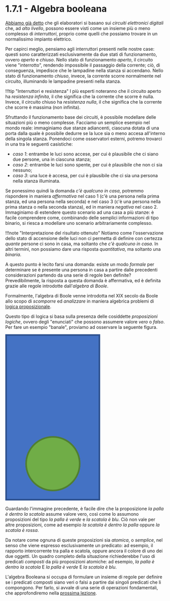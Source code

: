 # 1.7.1 - Algebra booleana

[Abbiamo già detto](../01_intro_inf.md) che gli elaboratori si basano sui *circuiti elettronici digitali* che, ad *alto livello*, possono essere visti come un insieme più o meno complesso di *interruttori*, proprio come quelli che possiamo trovare in un normalissimo impianto elettrico.

Per capirci meglio, pensiamo agli interruttori presenti nelle nostre case: questi sono caratterizzati esclusivamente da due stati di funzionamento, ovvero *aperto* e *chiuso*. Nello stato di funzionamento *aperto*, il circuito viene "interrotto", rendendo impossibile il passaggio della corrente; ciò, di conseguenza, impedisce che le lampadine nella stanza si accendano. Nello stato di funzionamento *chiuso*, invece, la corrente scorre normalmente nel circuito, illuminando le lampadine presenti nella stanza.

!!!tip "Interruttori e resistenza"
    I più esperti noteranno che il circuito aperto ha *resistenza infinita*, il che significa che la corrente che scorre è nulla. Invece, il circuito chiuso ha *resistenza nulla*, il che significa che la corrente che scorre è massima (non infinita).

Sfruttando il funzionamento base dei circuiti, è possibile modellare delle situazioni più o meno complesse. Facciamo un semplice esempio nel mondo reale: immaginiamo due stanze adiancenti, ciascuna dotata di una porta dalla quale è possibile dedurre se la luce sia o meno accesa all'interno della singola stanza. Ponendoci come osservatori esterni, potremo trovarci in una tra le seguenti casistiche:

* *caso 1*: entrambe le luci sono accese, per cui è plausibile che ci siano due persone, una in ciascuna stanza;
* *caso 2*: entrambe le luci sono spente, per cui è plausibile che non ci sia nessuno;
* *caso 3*: una luce è accesa, per cui è plausibile che ci sia una persona nella stanza illuminata.

Se ponessimo quindi la domanda *c'è qualcuno in casa*, potremmo rispondere in maniera *affermativa* nel caso 1 (c'è una persona nella prima stanza, ed una persona nella seconda) e nel caso 3 (c'è una persona nella prima stanza o nella seconda stanza), ed in maniera *negativa* nel caso 2. Immaginiamo di estendere questo scenario ad una casa a più stanze: è facile comprendere come, combinando delle semplici informazioni di tipo binario, si riesca a modellare uno scenario arbitrariamente complesso.

!!!note "Interpretazione del risultato ottenuto"
    Notiamo come l'osservazione dello stato di accensione delle luci non ci permetta di definire con certezza *quante* persone ci sono in casa, ma soltanto che *c'è qualcuno in casa*. In altri termini, non possiamo dare una risposta *quantitativa*, ma soltanto una *binaria*.

A questo punto è lecito farsi una domanda: esiste un modo *formale* per determinare se è presente una persona in casa a partire dalle precedenti considerazioni partendo da una serie di regole ben definite? Prevedibilmente, la risposta a questa domanda è affermativa, ed è definita grazie alle regole introdotte dall'*algebra di Boole*.

Formalmente, l'algebra di Boole venne introdotta nel XIX secolo da Boole allo scopo di *scomporre* ed *analizzare* in maniera algebrica problemi di [logica proposizionale](https://it.wikipedia.org/wiki/Logica_proposizionale).

Questo tipo di logica si basa sulla presenza delle cosiddette *proposizioni logiche*, ovvero degli "enunciati" che possono assumere valore *vero* o *falso*. Per fare un esempio "banale", proviamo ad osservare la seguente figura.

![ball_box](./images/ball_box.png)

Guardando l'immagine precedente, è facile dire che la proposizione *la palla è dentro la scatola* assume valore vero, così come lo assumono proposizioni del tipo *la palla è verde* e *la scatola è blu*. Ciò non vale per altre proposizioni, come ad esempio *la scatola è dentro la palla* oppure *la scatola è rossa*.

Da notare come ognuna di queste proposizioni sia *atomica*, o *semplice*, nel senso che viene espresso esclusivamente un predicato: ad esempio, il rapporto intercorrente tra palla e scatola, oppure ancora il colore di uno dei due oggetti. Un quadro completo della situazione richiederebbe l'uso di predicati *composti* da più proposizioni atomiche: ad esempio, *la palla è dentro la scatola* E *la palla è verde* E *la scatola è blu*.

L'algebra Booleana si occupa di formulare un insieme di regole per definire se i predicati composti siano veri o falsi a partire dai singoli predicati che li compongono. Per farlo, si avvale di una serie di operazioni fondamentali, che approfondiremo nella [prossima lezione](02_ops.md).
